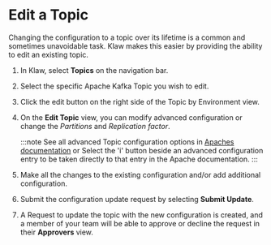 # Edit a Topic

Changing the configuration to a topic over its lifetime is a common
and sometimes unavoidable task. Klaw makes this easier by providing the
ability to edit an existing topic.

1. In Klaw, select **Topics** on the navigation bar.
2. Select the specific Apache Kafka Topic you wish to edit.
3. Click the edit button on the right side of the Topic by Environment
   view.
4. On the **Edit Topic** view, you can modify advanced configuration or
   change the _Partitions_ and _Replication factor_.

   :::note
   See all advanced Topic configuration options in [Apaches documentation](https://kafka.apache.org/documentation/#topicconfigs) or Select the 'i' button beside an advanced configuration entry to be taken directly to that entry in the Apache documentation.
   :::

5. Make all the changes to the existing configuration and/or add additional
   configuration.
6. Submit the configuration update request by selecting **Submit
   Update**.
7. A Request to update the topic with the new configuration is created,
   and a member of your team will be able to approve or decline the
   request in their **Approvers** view.
